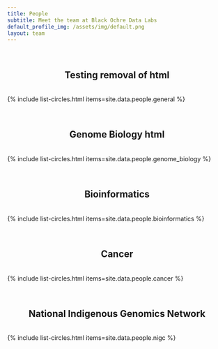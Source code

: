 ```yaml
---
title: People
subtitle: Meet the team at Black Ochre Data Labs
default_profile_img: /assets/img/default.png
layout: team
---
```

<html>
<br><h2><center>Testing removal of html</center></h2><br>
{% include list-circles.html items=site.data.people.general %}

<br><h2><center>Genome Biology html</center></h2><br>
{% include list-circles.html items=site.data.people.genome_biology %} 

<br><h2><center>Bioinformatics</center></h2><br>
{% include list-circles.html items=site.data.people.bioinformatics %}

<br><h2><center>Cancer</center></h2><br>
{% include list-circles.html items=site.data.people.cancer %}

<br><h2><center>National Indigenous Genomics Network</center></h2><br>
{% include list-circles.html items=site.data.people.nigc %}
</html>
